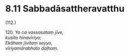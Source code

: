 # 8.11 Sabbadāsattheravatthu

(112.)

120\. _Yo ca vassasataṃ jīve,_  
_kusīto hīnavīriyo;_  
_Ekāhaṃ jīvitaṃ seyyo,_  
_vīriyamārabhato daḷhaṃ._

